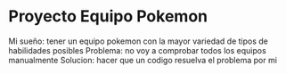 # Proyecto Equipo Pokemon
Mi sueño: tener un equipo pokemon con la mayor variedad de tipos de habilidades posibles
Problema: no voy a comprobar todos los equipos manualmente
Solucion: hacer que un codigo resuelva el problema por mi